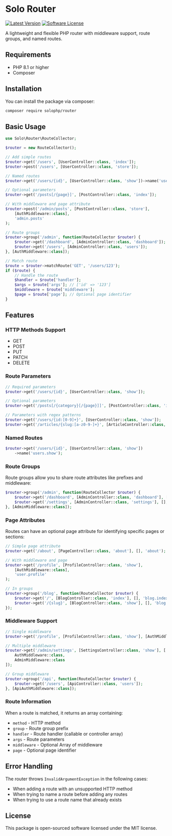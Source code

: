 # Solo Router

[![Latest Version](https://img.shields.io/badge/version-1.1.0-blue.svg)](https://github.com/solophp/application/releases)
[![Software License](https://img.shields.io/badge/license-MIT-brightgreen.svg)](LICENSE)

A lightweight and flexible PHP router with middleware support, route groups, and named routes.

## Requirements

- PHP 8.1 or higher
- Composer

## Installation

You can install the package via composer:

```bash
composer require solophp/router
```

## Basic Usage

```php
use Solo\Router\RouteCollector;

$router = new RouteCollector();

// Add simple routes
$router->get('/users', [UserController::class, 'index']);
$router->post('/users', [UserController::class, 'store']);

// Named routes
$router->get('/users/{id}', [UserController::class, 'show'])->name('users.show');

// Optional parameters
$router->get('/posts[/{page}]', [PostController::class, 'index']);

// With middleware and page attribute
$router->post('/admin/posts', [PostController::class, 'store'], 
    [AuthMiddleware::class], 
    'admin.posts'
);

// Route groups
$router->group('/admin', function(RouteCollector $router) {
    $router->get('/dashboard', [AdminController::class, 'dashboard']);
    $router->get('/users', [AdminController::class, 'users']);
}, [AuthMiddleware::class]);

// Match route
$route = $router->matchRoute('GET', '/users/123');
if ($route) {
    // Handle the route
    $handler = $route['handler'];
    $args = $route['args']; // ['id' => '123']
    $middleware = $route['middleware'];
    $page = $route['page']; // Optional page identifier
}
```

## Features

### HTTP Methods Support
- GET
- POST
- PUT
- PATCH
- DELETE

### Route Parameters

```php
// Required parameters
$router->get('/users/{id}', [UserController::class, 'show']);

// Optional parameters
$router->get('/posts[/{category}[/{page}]]', [PostController::class, 'index']);

// Parameters with regex patterns
$router->get('/users/{id:[0-9]+}', [UserController::class, 'show']);
$router->get('/articles/{slug:[a-z0-9-]+}', [ArticleController::class, 'show']);
```

### Named Routes

```php
$router->get('/users/{id}', [UserController::class, 'show'])
    ->name('users.show');
```

### Route Groups

Route groups allow you to share route attributes like prefixes and middleware:

```php
$router->group('/admin', function(RouteCollector $router) {
    $router->get('/dashboard', [AdminController::class, 'dashboard'], [], 'admin.dashboard');
    $router->get('/settings', [AdminController::class, 'settings'], [], 'admin.settings');
}, [AdminMiddleware::class]);
```

### Page Attributes

Routes can have an optional page attribute for identifying specific pages or sections:

```php
// Simple page attribute
$router->get('/about', [PageController::class, 'about'], [], 'about');

// With middleware and page
$router->get('/profile', [ProfileController::class, 'show'], 
    [AuthMiddleware::class], 
    'user.profile'
);

// In groups
$router->group('/blog', function(RouteCollector $router) {
    $router->get('/', [BlogController::class, 'index'], [], 'blog.index');
    $router->get('/{slug}', [BlogController::class, 'show'], [], 'blog.show');
});
```

### Middleware Support

```php
// Single middleware
$router->get('/profile', [ProfileController::class, 'show'], [AuthMiddleware::class]);

// Multiple middleware
$router->get('/admin/settings', [SettingsController::class, 'show'], [
    AuthMiddleware::class,
    AdminMiddleware::class
]);

// Group middleware
$router->group('/api', function(RouteCollector $router) {
    $router->get('/users', [ApiController::class, 'users']);
}, [ApiAuthMiddleware::class]);
```

### Route Information

When a route is matched, it returns an array containing:
- `method` - HTTP method
- `group` - Route group prefix
- `handler` - Route handler (callable or controller array)
- `args` - Route parameters
- `middleware` - Optional Array of middleware
- `page` - Optional page identifier

## Error Handling

The router throws `InvalidArgumentException` in the following cases:
- When adding a route with an unsupported HTTP method
- When trying to name a route before adding any routes
- When trying to use a route name that already exists

## License

This package is open-sourced software licensed under the MIT license.
